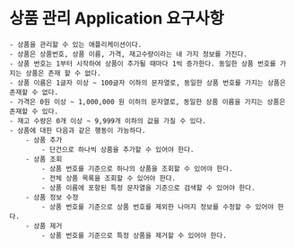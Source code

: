 # 상품 관리 Application 요구사항 

    - 상품을 관리할 수 있는 애플리케이션이다. 
    - 상품은 상품번호, 상품 이름, 가격, 재고수량이라는 네 가지 정보를 가진다. 
    - 상품 번호는 1부터 시작하여 상품이 추가될 때마다 1씩 증가한다. 동일한 상품 번호를 가지는 상품은 존재 할 수 없다. 
    - 상품 이름은 1글자 이상 ~ 100글자 이하의 문자열로, 동일한 상품 번호를 가지는 상품은 존재할 수 없다. 
    - 가격은 0원 이상 ~ 1,000,000 원 이하의 문자열로, 동일한 상품 이름을 가지는 상품은 존재할 수 있다. 
    - 재고 수량은 0개 이상 ~ 9,999개 이하의 값을 가질 수 있다.
    - 상품에 대한 다음과 같은 행동이 가능하다. 
        - 상품 추가 
            - 단건으로 하나씩 상품을 추가할 수 있어야 한다. 
        - 상품 조회
            - 상품 번호를 기준으로 하나의 상품을 조회할 수 있어야 한다.
            - 전체 상품 목록을 조회할 수 있어야 한다.
            - 상품 이름에 포항된 특정 문자열을 기준으로 검색할 수 있어야 한다. 
        - 상품 정보 수정
            - 상품 번호를 기준으로 상품 번호를 제외한 나머지 정보를 수정할 수 있어야 한다. 
        - 상품 제거 
            - 상품 번호를 기준으로 특정 상품을 제거할 수 있어야 한다. 

